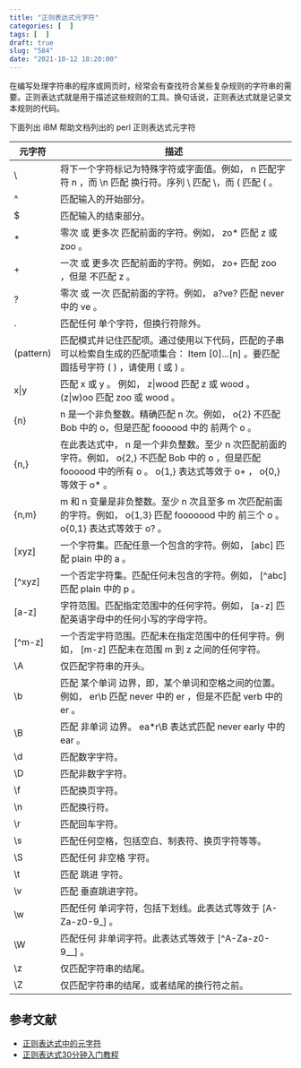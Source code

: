 ```yaml
---
title: "正则表达式元字符"
categories: [  ]
tags: [  ]
draft: true
slug: "584"
date: "2021-10-12 18:20:00"
---
```


在编写处理字符串的程序或网页时，经常会有查找符合某些复杂规则的字符串的需要。正则表达式就是用于描述这些规则的工具。换句话说，正则表达式就是记录文本规则的代码。

下面列出 iBM 帮助文档列出的 perl 正则表达式元字符

| 元字符    | 描述                                                         |
| --------- | ------------------------------------------------------------ |
| \         | 将下一个字符标记为特殊字符或字面值。例如， n 匹配字符 n ，而 \n 匹配 换行符。序列 \\ 匹配 \，而 \( 匹配 ( 。 |
| ^         | 匹配输入的开始部分。                                         |
| $         | 匹配输入的结束部分。                                         |
| *         | 零次 或 更多次 匹配前面的字符。例如， zo*  匹配 z 或 zoo 。  |
| +         | 一次 或 更多次 匹配前面的字符。例如， zo+  匹配 zoo ，但是 不匹配 z 。 |
| ?         | 零次 或 一次 匹配前面的字符。例如， a?ve? 匹配 never 中的 ve 。 |
| .         | 匹配任何 单个字符，但换行符除外。                            |
| (pattern) | 匹配模式并记住匹配项。通过使用以下代码，匹配的子串可以检索自生成的匹配项集合： Item [0]...[n] 。要匹配圆括号字符 ( ) ，请使用 \( 或 \) 。 |
| x\\|y      | 匹配 x 或 y 。 例如， z\|wood  匹配 z  或 wood 。 (z\|w)oo  匹配 zoo 或 wood 。 |
| {n}       | n 是一个非负整数。精确匹配 n 次。例如， o{2} 不匹配 Bob 中的 o，但是匹配 foooood 中的 前两个 o 。 |
| {n,}      | 在此表达式中， n  是一个非负整数。至少 n 次匹配前面的字符。例如， o{2,} 不匹配 Bob 中的 o ，但是匹配 foooood 中的所有 o 。 o{1,}  表达式等效于 o+ ， o{0,} 等效于 o* 。 |
| {n,m}     | m 和 n 变量是非负整数。至少 n 次且至多 m 次匹配前面的字符。例如， o{1,3} 匹配 fooooood 中的 前三个 o 。 o{0,1}  表达式等效于 o? 。 |
| [xyz]     | 一个字符集。匹配任意一个包含的字符。例如， [abc] 匹配 plain  中的 a 。 |
| [^xyz]    | 一个否定字符集。匹配任何未包含的字符。例如， [^abc] 匹配 plain 中的 p 。 |
| [a-z]     | 字符范围。匹配指定范围中的任何字符。例如， [a-z]  匹配英语字母中的任何小写的字母字符。 |
| [^m-z]    | 一个否定字符范围。匹配未在指定范围中的任何字符。例如， [m-z] 匹配未在范围 m 到 z 之间的任何字符。 |
| \A        | 仅匹配字符串的开头。                                         |
| \b        | 匹配 某个单词 边界，即，某个单词和空格之间的位置。例如， er\b 匹配 never 中的 er ，但是不匹配 verb 中的 er 。 |
| \B        | 匹配 非单词 边界。 ea*r\B 表达式匹配 never early 中的 ear 。 |
| \d        | 匹配数字字符。                                               |
| \D        | 匹配非数字字符。                                             |
| \f        | 匹配换页字符。                                               |
| \n        | 匹配换行符。                                                 |
| \r        | 匹配回车字符。                                               |
| \s        | 匹配任何空格，包括空白、制表符、换页字符等等。               |
| \S        | 匹配任何 非空格 字符。                                       |
| \t        | 匹配 跳进 字符。                                             |
| \v        | 匹配 垂直跳进字符。                                          |
| \w        | 匹配任何 单词字符，包括下划线。此表达式等效于 [A-Za-z0-9_] 。 |
| \W        | 匹配任何 非单词字符。此表达式等效于 [^A-Za-z0-9__] 。        |
| \z        | 仅匹配字符串的结尾。                                         |
| \Z        | 仅匹配字符串的结尾，或者结尾的换行符之前。                   |

## 参考文献

- [正则表达式中的元字符](https://www.ibm.com/docs/zh/rational-clearquest/9.0.0?topic=tags-meta-characters-in-regular-expressions)
- [正则表达式30分钟入门教程](https://deerchao.cn/tutorials/regex/regex.htm)